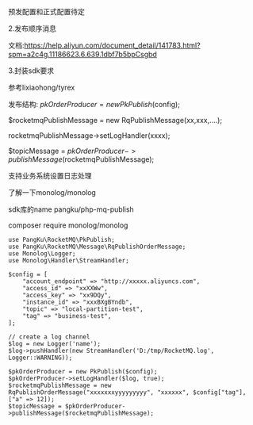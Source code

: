
预发配置和正式配置待定

2.发布顺序消息

文档:https://help.aliyun.com/document_detail/141783.html?spm=a2c4g.11186623.6.639.1dbf7b5bpCsgbd



3.封装sdk要求

参考lixiaohong/tyrex

发布结构:
$pkOrderProducer = new PkPublish($config);

$rocketmqPublishMessage = new RqPublishMessage(xx,xxx,....);

rocketmqPublishMessage->setLogHandler(xxxx);

$topicMessage = $pkOrderProducer->publishMessage($rocketmqPublishMessage);

支持业务系统设置日志处理

了解一下monolog/monolog

sdk库的name pangku/php-mq-publish

composer require monolog/monolog
```
use PangKu\RocketMQ\PkPublish;
use PangKu\RocketMQ\Message\RqPublishOrderMessage;
use Monolog\Logger;
use Monolog\Handler\StreamHandler;

$config = [
    "account_endpoint" => "http://xxxxx.aliyuncs.com",
    "access_id" => "xxXXWw",
    "access_key" => "xx9DQy",
    "instance_id" => "xxxBXgBYndb",
    "topic" => "local-partition-test",
    "tag" => "business-test",
];

// create a log channel
$log = new Logger('name');
$log->pushHandler(new StreamHandler('D:/tmp/RocketMQ.log', Logger::WARNING));

$pkOrderProducer = new PkPublish($config);
$pkOrderProducer->setLogHandler($log, true);
$rocketmqPublishMessage = new RqPublishOrderMessage("xxxxxxxyyyyyyyyy", "xxxxxx", $config["tag"], ["a" => 12]);
$topicMessage = $pkOrderProducer->publishMessage($rocketmqPublishMessage);
```
